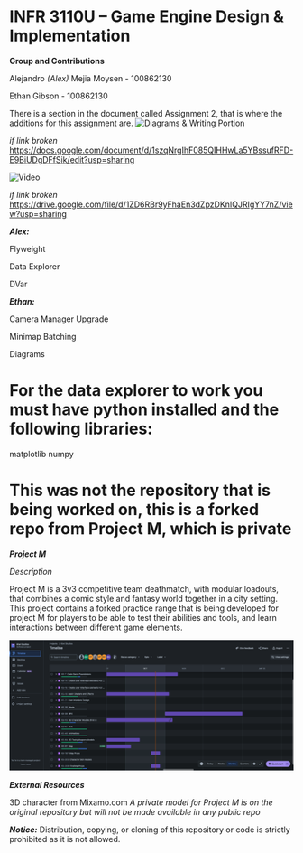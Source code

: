 # INFR 3110U – Game Engine Design & Implementation

**Group and Contributions**

Alejandro *(Alex)* Mejia Moysen - 100862130

Ethan Gibson - 100862130


There is a section in the document called Assignment 2, that is where the additions for this assignment are.
![Diagrams & Writing Portion](https://docs.google.com/document/d/1szqNrgIhF085QIHHwLa5YBssufRFD-E9BiUDgDFfSik/edit?usp=sharing)

*if link broken*
https://docs.google.com/document/d/1szqNrgIhF085QIHHwLa5YBssufRFD-E9BiUDgDFfSik/edit?usp=sharing


![Video](https://drive.google.com/file/d/1ZD6RBr9yFhaEn3dZpzDKnIQJRIgYY7nZ/view?usp=sharing)

*if link broken*
https://drive.google.com/file/d/1ZD6RBr9yFhaEn3dZpzDKnIQJRIgYY7nZ/view?usp=sharing

***Alex:***

Flyweight

Data Explorer

DVar


***Ethan:***

Camera Manager Upgrade

Minimap Batching

Diagrams


For the data explorer to work you must have python installed and the following libraries:
==
matplotlib
numpy


This was not the repository that is being worked on, this is a forked repo from Project M, which is private
=
***Project M***

*Description*

Project M is a 3v3 competitive team deathmatch, with modular loadouts, that combines a comic style and fantasy world together in a city setting.
This project contains a forked practice range that is being developed for project M for players to be able to test their abilities and tools, and learn interactions between different game elements.

![Jira Timeline](https://github.com/alex-memo/ProjectM-Assignment1/blob/main/JiraTimeline.png?raw=true)

***External Resources***

3D character from Mixamo.com *A private model for Project M is on the original repository but will not be made available in any public repo*

***Notice:*** Distribution, copying, or cloning of this repository or code is strictly prohibited as it is not allowed.
